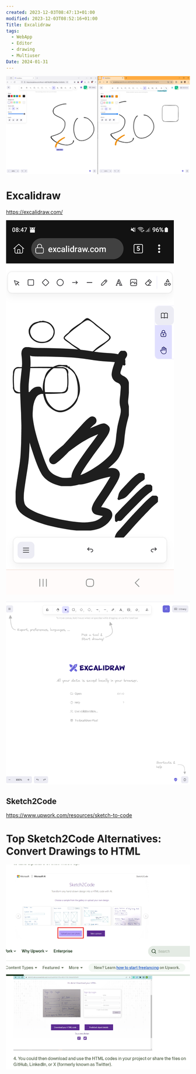 ```yaml
---
created: 2023-12-03T08:47:13+01:00
modified: 2023-12-03T08:52:16+01:00
Title: Excalidraw
tags:
  - WebApp
  - Editor
  - drawing
  - Multiuser
Date: 2024-01-31
---
```

![](_asset/2023-12-03_Excalidraw_sketch2Code_image_1.png)


# Excalidraw

https://excalidraw.com/

![Image](_asset/2023-12-03_Excalidraw_sketch2Code_image_2.jpg)

![](_asset/2023-12-03_Excalidraw_sketch2Code_image_3.png)
## Sketch2Code

https://www.upwork.com/resources/sketch-to-code

# Top Sketch2Code Alternatives: Convert Drawings to HTML
![](_asset/2023-12-03_Excalidraw_sketch2Code_image_4.png)
